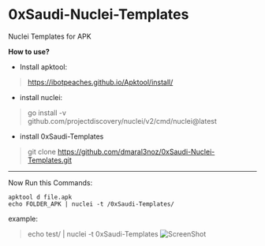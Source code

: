# 0xSaudi-Nuclei-Templates
Nuclei Templates for APK 

**How to use?**

 - Install apktool: 

> https://ibotpeaches.github.io/Apktool/install/

 - install nuclei: 
> go install -v github.com/projectdiscovery/nuclei/v2/cmd/nuclei@latest

- install 0xSaudi-Templates
> git clone https://github.com/dmaral3noz/0xSaudi-Nuclei-Templates.git

--- 
Now Run this Commands: 

    apktool d file.apk
	echo FOLDER_APK | nuclei -t /0xSaudi-Templates/

example:
> echo test/  | nuclei -t 0xSaudi-Templates
![ScreenShot](https://github.com/dmaral3noz/0xSaudi-Nuclei-Templates/blob/00af0a1563a5f7153960f9788e676f144d86ec5a/img.png)
